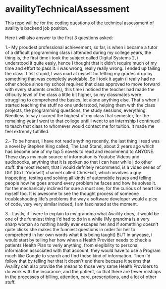 # availityTechnicalAssessment
This repo will be for the coding questions of the technical assessment of availity's backend job position.

Here i will also answer to the first 3 questions asked:

1.- My proudest professional achievement, so far, is when i became a tutor of a difficult programming class i attended during my college years, the thing is, the first time i took the subject called Digital Systems 2, i understood it quite easly, hence I thought that it didn't require much of my time and effort to pass it. i was wrong, really really wrong. I ended up failing the class. I felt stupid, I was mad at myself for letting my grades drop by something that was completly avoidable.
  So i took it again (i really had no other choice since my school required that class approved to move forward with every students credits), this time i noticed the teacher had made the dificulty level of the class a little bit higher, so my classmates were struggling to comprehend the basics, let alone anything else. That's when i started teaching the stuff no one understood, helping them with the class projects, the programming questions, the study sessions, everything.
  Needless to say i scored the highest of my class that semester, for the remaining year i went to that college until i went to an internship i continued to teach
  that class to whomever would contact me for tuition. It made me feel extremly fulfilled.
  
  
  
2.- To be honest, I have not read anything recently, the last thing I read was a novel by Stephen King called, The Last Stand, about 2 years ago which has become one of my top 5 novels to read and recommend to ANYONE. These days my main source of information is Youtube Videos and audiobooks, anything that it is spoken so that i can hear while i do other stuff. the most recent, that i would defnitely recommend, is a video series of DIY (Do It Yourself) channel called ChrisFixIt, which involves a guy inspecting, testing and solving all kinds of automobile issues and telling people how he goes around every problem he faces and how he solves it. for the mechanicaly inclined for sure a must see, for the curious of heart like myself too. It is awesome to see the thought process of someone troubleshooting life's problems the way a software developer would a pice of code, very very similar indeed, I am fascinated at the moment.



3.- Lastly, if i were to explain to my grandma what Availity does, it would be one of the funniest thing i'd had to do in a while (My grandma is a very sharp woman so nothing hardly ever escapes her and if something doesn't quite clicks she makes the funniest questions in order for her to comprehend in her own words what it is being taught) BUT in anycase, i would start by telling her how when a Health Provider needs to check a patients Health Plan to veriy anything, from elegibility to personal information associated with that account, they would have to use a Program much like Google to search and find these kind of information. Then i'd follow that by telling her that it doesn't end there because it seems that Availity can also provide the means to those very same Health Providers to do work with the insurance, and the patient, so that there are fewer mishaps in the processes of billing, attention, care, prescriptions, and a lot of other stuff.




